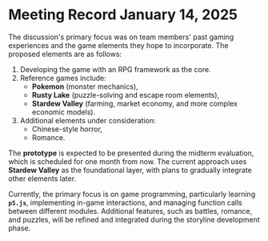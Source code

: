 # Meeting Record January 14, 2025

The discussion's primary focus was on team members' past gaming experiences and the game elements they hope to incorporate. The proposed elements are as follows:

1. Developing the game with an RPG framework as the core.
2. Reference games include:
    - **Pokemon** (monster mechanics),
    - **Rusty Lake** (puzzle-solving and escape room elements),
    - **Stardew Valley** (farming, market economy, and more complex economic models).
3. Additional elements under consideration:
    - Chinese-style horror,
    - Romance.

The **prototype** is expected to be presented during the midterm evaluation, which is scheduled for one month from now. The current approach uses **Stardew Valley** as the foundational layer, with plans to gradually integrate other elements later.

Currently, the primary focus is on game programming, particularly learning **`p5.js`**, implementing in-game interactions, and managing function calls between different modules. Additional features, such as battles, romance, and puzzles, will be refined and integrated during the storyline development phase.
